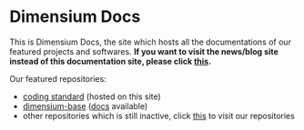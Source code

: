 # Dimensium Docs

This is Dimensium Docs, the site which hosts all the documentations of our featured projects and softwares. **If you want to visit the news/blog site instead of this documentation site, please click [this](https://dimensium.github.io).**

Our featured repositories:

- [coding standard] (hosted on this site)
- [dimensium-base] ([docs](docs/dimensium-base) available)
- other repositories which is still inactive, click [this](https://github.com/orgs/dimensium/repositories) to visit our repositories

[coding standard]: docs/coding-standard
[dimensium-base]: https://github.com/dimensium/dimensium-base

